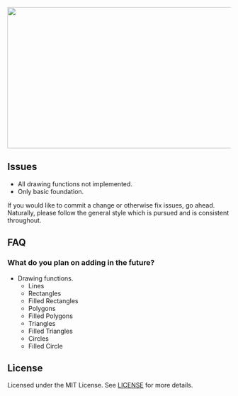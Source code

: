 <p align="center">
  <img width="512" height="319" src="https://i.imgur.com/5ni6PIE.png">
</p>

## Issues
- All drawing functions not implemented.
- Only basic foundation.

If you would like to commit a change or otherwise fix issues, go ahead.
Naturally, please follow the general style which is pursued and is consistent throughout.

## FAQ

### What do you plan on adding in the future?
- Drawing functions.
  - Lines
  - Rectangles
  - Filled Rectangles
  - Polygons
  - Filled Polygons
  - Triangles
  - Filled Triangles
  - Circles
  - Filled Circle

## License
Licensed under the MIT License. See [LICENSE](https://github.com/iBambooFox/win-drawer/blob/master/LICENSE) for more details.

